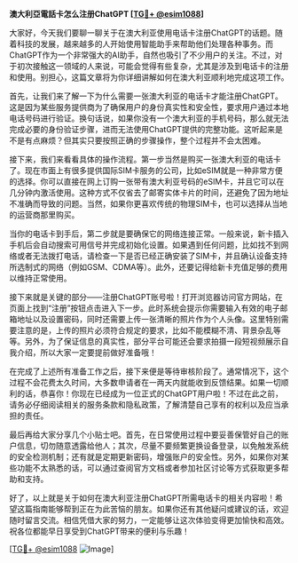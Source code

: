 **澳大利亞電話卡怎么注册ChatGPT [[TG💪+ @esim1088](https://t.me/s/esim1088)]**

大家好，今天我们要聊一聊关于在澳大利亚使用电话卡注册ChatGPT的话题。随着科技的发展，越来越多的人开始使用智能助手来帮助他们处理各种事务。而ChatGPT作为一个非常强大的AI助手，自然也吸引了不少用户的关注。不过，对于初次接触这一领域的人来说，可能会觉得有些复杂，尤其是涉及到电话卡的注册和使用。别担心，这篇文章将为你详细讲解如何在澳大利亚顺利地完成这项工作。

首先，让我们来了解一下为什么需要一张澳大利亚的电话卡才能注册ChatGPT。这是因为某些服务提供商为了确保用户的身份真实性和安全性，要求用户通过本地电话号码进行验证。换句话说，如果你没有一个澳大利亚的手机号码，那么就无法完成必要的身份验证步骤，进而无法使用ChatGPT提供的完整功能。这听起来是不是有点麻烦？但其实只要按照正确的步骤操作，整个过程并不会太困难。

接下来，我们来看看具体的操作流程。第一步当然是购买一张澳大利亚的电话卡了。现在市面上有很多提供国际SIM卡服务的公司，比如eSIM就是一种非常方便的选择。你可以直接在网上订购一张带有澳大利亚号码的eSIM卡，并且它可以在几分钟内激活使用。这种方式不仅省去了邮寄实体卡片的时间，还避免了因为地址不准确而导致的问题。当然，如果你更喜欢传统的物理SIM卡，也可以选择从当地的运营商那里购买。

当你的电话卡到手后，第二步就是要确保它的网络连接正常。一般来说，新卡插入手机后会自动搜索可用信号并完成初始化设置。如果遇到任何问题，比如找不到网络或者无法拨打电话，请检查一下是否已经正确安装了SIM卡，并且确认设备支持所选制式的网络（例如GSM、CDMA等）。此外，还要记得给新卡充值足够的费用以维持正常使用。

接下来就是关键的部分——注册ChatGPT账号啦！打开浏览器访问官方网站，在页面上找到“注册”按钮点击进入下一步。此时系统会提示你需要输入有效的电子邮箱地址以及设置密码，同时还需要上传一张清晰的照片作为个人头像。这里特别需要注意的是，上传的照片必须符合规定的要求，比如不能模糊不清、背景杂乱等等。另外，为了保证信息的真实性，部分平台可能还会要求拍摄一段短视频展示自我介绍，所以大家一定要提前做好准备哦！

在完成了上述所有准备工作之后，接下来便是等待审核阶段了。通常情况下，这个过程不会花费太久时间，大多数申请者在一两天内就能收到反馈结果。如果一切顺利的话，恭喜你！你现在已经成为一位正式的ChatGPT用户啦！不过在此之前，请务必仔细阅读相关的服务条款和隐私政策，了解清楚自己享有的权利以及应当承担的责任。

最后再给大家分享几个小贴士吧。首先，在日常使用过程中要妥善保管好自己的账户信息，切勿随意透露给他人；其次，尽量不要频繁更换设备登录，以免触发系统的安全检测机制；还有就是定期更新密码，增强账户的安全性。另外，如果你对某些功能不太熟悉的话，可以通过查阅官方文档或者参加社区讨论等方式获取更多帮助和支持。

好了，以上就是关于如何在澳大利亚注册ChatGPT所需电话卡的相关内容啦！希望这篇指南能够帮到正在为此苦恼的朋友。如果你还有其他疑问或建议的话，欢迎随时留言交流。相信凭借大家的努力，一定能够让这次体验变得更加愉快和高效。祝各位都能早日享受到ChatGPT带来的便利与乐趣！

[[TG💪+ @esim1088](https://t.me/s/esim1088) ![Image](https://i.postimg.cc/4NQfJmqS/Snipaste-2025-05-13-00-14-12.png)]